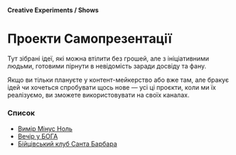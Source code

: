 #### Creative Experiments / Shows

# Проекти Самопрезентації

Тут зібрані ідеї, які можна втілити без грошей, але з ініціативними людьми, готовими пірнути в невідомість заради досвіду та фану.

Якщо ви тільки плануєте у контент-мейкерство або вже там, але бракує ідей чи хочеться спробувати щось нове — усі ці проєкти, коли ми їх реалізуємо, ви зможете використовувати на своїх каналах.

### Список

- [Вимір Мінус Ноль](/podcast-show)
- [Вечір у БОГА](/god-evening)
- [Бійцівський клуб Санта Барбара](/cry-club)